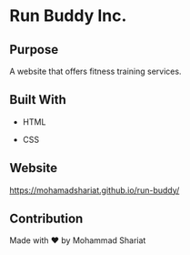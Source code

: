 # Run Buddy Inc.

## Purpose

A website that offers fitness training services.

## Built With

* HTML

* CSS

## Website

https://mohamadshariat.github.io/run-buddy/


## Contribution

Made with ❤️ by Mohammad Shariat

